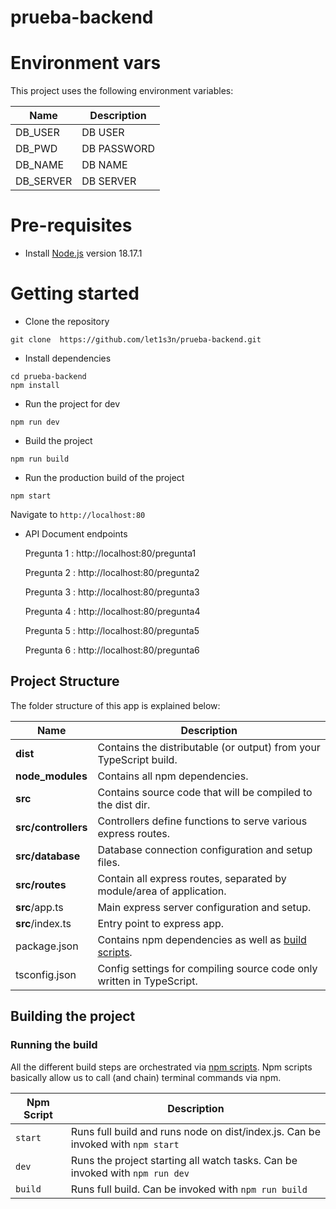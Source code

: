 # prueba-backend

# Environment vars

This project uses the following environment variables:

| Name      | Description |
| --------- | ----------- |
| DB_USER   | DB USER     |
| DB_PWD    | DB PASSWORD |
| DB_NAME   | DB NAME     |
| DB_SERVER | DB SERVER   |

# Pre-requisites

- Install [Node.js](https://nodejs.org/en/) version 18.17.1

# Getting started

- Clone the repository

```
git clone  https://github.com/let1s3n/prueba-backend.git
```

- Install dependencies

```
cd prueba-backend
npm install
```

- Run the project for dev

```
npm run dev
```

- Build the project

```
npm run build
```

- Run the production build of the project

```
npm start
```

Navigate to `http://localhost:80`

- API Document endpoints

  Pregunta 1 : http://localhost:80/pregunta1

  Pregunta 2 : http://localhost:80/pregunta2

  Pregunta 3 : http://localhost:80/pregunta3

  Pregunta 4 : http://localhost:80/pregunta4

  Pregunta 5 : http://localhost:80/pregunta5

  Pregunta 6 : http://localhost:80/pregunta6

## Project Structure

The folder structure of this app is explained below:

| Name                | Description                                                                                       |
| ------------------- | ------------------------------------------------------------------------------------------------- |
| **dist**            | Contains the distributable (or output) from your TypeScript build.                                |
| **node_modules**    | Contains all npm dependencies.                                                                    |
| **src**             | Contains source code that will be compiled to the dist dir.                                       |
| **src/controllers** | Controllers define functions to serve various express routes.                                     |
| **src/database**    | Database connection configuration and setup files.                                                |
| **src/routes**      | Contain all express routes, separated by module/area of application.                              |
| **src**/app.ts      | Main express server configuration and setup.                                                      |
| **src**/index.ts    | Entry point to express app.                                                                       |
| package.json        | Contains npm dependencies as well as [build scripts](#what-if-a-library-isnt-on-definitelytyped). |
| tsconfig.json       | Config settings for compiling source code only written in TypeScript.                             |

## Building the project

### Running the build

All the different build steps are orchestrated via [npm scripts](https://docs.npmjs.com/misc/scripts).
Npm scripts basically allow us to call (and chain) terminal commands via npm.

| Npm Script | Description                                                                     |
| ---------- | ------------------------------------------------------------------------------- |
| `start`    | Runs full build and runs node on dist/index.js. Can be invoked with `npm start` |
| `dev`      | Runs the project starting all watch tasks. Can be invoked with `npm run dev`    |
| `build`    | Runs full build. Can be invoked with `npm run build`                            |
